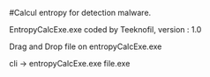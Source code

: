 #Calcul entropy for detection malware.

EntropyCalcExe.exe coded by Teeknofil, version : 1.0

Drag and Drop file on entropyCalcExe.exe


	 
cli -> entropyCalcExe.exe file.exe
